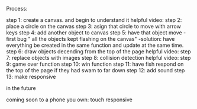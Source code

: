 Process:

step 1: create a canvas. and begin to understand it
	helpful video:
step 2: place a circle on the canvas
step 3: asign that circle to move with arrow keys
step 4: add another object to canvas
step 5: have that object move 
	- first bug " all the objects kept flashing on the canvas"
		-solution: have everything be created in the same function and update at the same time.
step 6: draw objects decending from the top of the page
	helpful video:
step 7: replace objects with images
step 8: collision detection
	helpful video:
step 9: game over function
step 10: win function
step 11: have fish respond on the top of the page if they had swam to far down
step 12: add sound
step 13: make responsive 

in the future

coming soon to a phone you own:
touch responsive 

